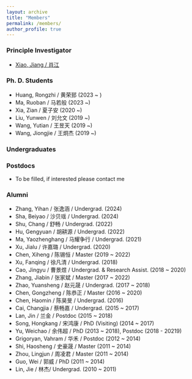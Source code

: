 ```yaml
---
layout: archive
title: "Members"
permalink: /members/
author_profile: true
---
```


<!-- {% include base_path %}

{% for post in site.members %}
  {% include archive-single.html %}
{% endfor %}
 -->

### Principle Investigator

* [Xiao, Jiang / 肖江](../files/xiaojiang.md)

### Ph. D. Students

* Huang, Rongzhi / 黄荣郅 (2023 ~ )
* Ma, Ruoban / 马若般 (2023 ~)
* Xia, Zian / 夏子安 (2020 ~)
* Liu, Yunwen / 刘允文 (2019 ~)
* Wang, Yutian / 王昱天 (2019 ~)
* Wang, Jiongjie / 王炯杰 (2019 ~)

### Undergraduates

### Postdocs

* To be filled, if interested please contact me 

### Alumni

* Zhang, Yihan / 张逸涵 / Undergrad. (2024)
* Sha, Beiyao / 沙贝瑶 / Undergrad. (2024)
* Shu, Chang / 舒畅 / Undergrad. (2022)
* Hu, Gengyuan / 胡耕源 / Undergrad. (2022) 
* Ma, Yaozhenghang / 马耀争行 / Undergrad. (2021) 
* Xu, Jialu / 许嘉璐 / Undergrad. (2020)
* Chen, Xiheng / 陈锡恒 / Master (2019 ~ 2022) 
* Xu, Fanqing / 徐凡清 / Undergrad. (2018)
* Cao, Jingyu / 曹景煜 / Undergrad. & Research Assist. (2018 ~ 2020)
* Zhang, Jiabin / 张家斌 / Master (2017 ~ 2022) 
* Zhao, Yuansheng / 赵元晟 / Undergrad. (2017 ~ 2018)
* Chen, Gongzheng / 陈恭正 / Master (2016 ~ 2020)
* Chen, Haomin / 陈昊旻 / Undergrad. (2016)
* Cai, Changjia / 蔡畅嘉 / Undergrad. (2015 ~ 2017)
* Lan, Jin / 兰金 / Postdoc (2015 ~ 2018)
* Song, Hongkang / 宋鸿康 / PhD (Visiting) (2014 ~ 2017)
* Yu, Weichao / 余伟超 / PhD (2013 ~ 2018), Postdoc (2018 - 20219)
* Grigoryan, Vahram / 华禾 / Postdoc (2012 ~ 2014)
* Shi, Haosheng / 史豪晟 / Master (2011 ~ 2014)
* Zhou, Lingjun / 周凌君 / Master (2011 ~ 2014)
* Guo, Wei / 郭威 / PhD (2011 ~ 2014)
* Lin, Jie / 林杰/ Undergrad. (2010 ~ 2011)